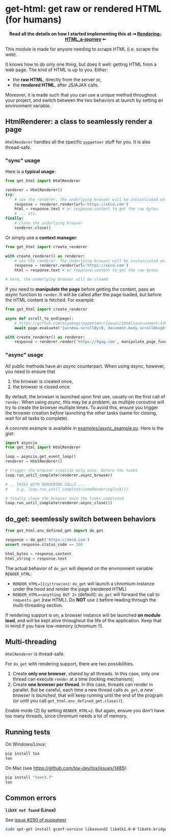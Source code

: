 # get-html: get raw or rendered HTML (for humans)

**<p align=center>Read all the details on how I started implementing this at ⇝
[Rendering-HTML_a-journey](https://github.com/derlin/get-html/blob/master/blog/Rendering-HTML_a-journey.md) ⇜ </p>**

This module is made for anyone needing to scrape HTML (i.e. scrape the web).

It knows how to do only one thing, but does it well: getting HTML from a web page. The kind of HTML is up to you. Either:

* the **raw HTML**, directly from the server or,
* the **rendered HTML**, after JS/AJAX calls.

Moreover, it is made such that you can use a unique method throughout your project, 
and switch between the two behaviors at launch by setting an environment variable.

## HtmlRenderer: a class to seamlessly render a page

`HtmlRenderer` handles all the specific `pyppeteer` stuff for you. It is also thread-safe.

### "sync" usage 

Here is a **typical usage**:

```python
from get_html import HtmlRenderer

renderer = HtmlRenderer()
try:  
    # use the renderer. The underlying browser will be instantiated on first call to render.
    response = renderer.render(url='https://xkcd.com')
    html = response.text # or resposne.content to get the raw bytes
    # ... etc.
finally:
    # close the underlying browser
    renderer.close()
```

Or simply use a **context manager**:
```python
from get_html import create_renderer

with create_renderer() as renderer:  
    # use the renderer. The underlying browser will be instanciated on first call to render
    response = renderer.render(url='https://xkcd.com')
    html = response.text # or resposne.content to get the raw bytes

# here, the underlying browser will be closed
```

If you need to **manipulate the page** before getting the content, pass an *async* function to `render`.
It will be called after the page loaded, but before the HTML content is fetched.
For example:
```python
from get_html import create_renderer

async def scroll_to_end(page):
    # https://github.com/miyakogi/pyppeteer/issues/205#issuecomment-470886682
    await page.evaluate('{window.scrollBy(0, document.body.scrollHeight);}')

with create_renderer() as renderer: 
    response = renderer.render('https://9gag.com', manipulate_page_func=scroll_to_end)
```

### "async" usage 

All public methods have an *async* counterpart. When using *async*, however, you need to ensure that

1. the browser is created once,
2. the browser is closed once.
 
By default, the browser is launched upon first use, usually on the first call of `render`. 
When using *async*, this may be a problem, as multiple coroutine will try to create the browser multiple times.
To avoid this, ensure you trigger the browser creation *before* launching the other tasks (same for closing, wait for all tasks to complete).

A concrete example is available in
[examples/async_example.py](https://github.com/derlin/blob/master/examples/async_example.py). Here is the gist:

```python
import asyncio
from get_html import HtmlRenderer

loop = asyncio.get_event_loop()
renderer = HtmlRenderer()

# trigger the browser creation only once, before the tasks
loop.run_until_complete(renderer.async_browser)

# .. TASKS WITH RENDERING CALLS ... 
#    e.g. loop.run_until_complete(someRenderingTask())

# finally close the browser once the tasks completed
loop.run_until_complete(renderer.async_close())
```

## do_get: seemlessly switch between behaviors

```python
from get_html.env_defined_get import do_get

response = do_get('https://xkcd.com')
assert response.status_code == 200

html_bytes = response.content
html_string = response.text
```

The actual behavior of `do_get` will depend on the environment variable `RENDER_HTML`:

* `RENDER_HTML=[1|y|true|on]`: `do_get` will launch a chromium instance under the hood and render the page (rendered HTML)
* `RENDER_HTML=<anything BUT 2>` (default): `do_get` will forward the call to `requests.get` (raw HTML). 
  Do **NOT** use `2` before reading through the multi-threading section.

If rendering support is on, a browser instance will be launched **on module load**, and will be kept alive throughout the life of the application.
Keep that in mind if you have low-memory (chromium !!).

## Multi-threading

`HtmlRenderer` is thread-safe.

For `do_get` with rendering support, there are two possibilities.

1. Create **only one browser**, shared by all threads. In this case, only one thread can execute `render` at a time (locking mechanism);
2. Create **one browser per thread**. In this case, threads can render in parallel. But be careful, each time a new thread calls `do_get`,
  *a new browser is launched*, that will keep running until the end of the program (or until you call `get_html.env_defined_get.close()`).

Enable mode (2) by setting `RENDER_HTML=2`. But again, ensure you don't have too many threads, since chromium needs a lot of memory.

## Running tests

On Windows/Linux:
```bash
pip install tox
tox
```

On Mac (see https://github.com/tox-dev/tox/issues/1485):
```bash
pip install "tox<3.7"
tox
```

## Common errors

**`libXX not found` (Linux)**

See [issue #290 of puppeteer](https://github.com/puppeteer/puppeteer/issues/290#issuecomment-480247488)

```bash
sudo apt-get install gconf-service libasound2 libatk1.0-0 libatk-bridge2.0-0 libc6 libcairo2 libcups2 libdbus-1-3 libexpat1 libfontconfig1 libgcc1 libgconf-2-4 libgdk-pixbuf2.0-0 libglib2.0-0 libgtk-3-0 libnspr4 libpango-1.0-0 libpangocairo-1.0-0 libstdc++6 libx11-6 libx11-xcb1 libxcb1 libxcomposite1 libxcursor1 libxdamage1 libxext6 libxfixes3 libxi6 libxrandr2 libxrender1 libxss1 libxtst6 ca-certificates fonts-liberation libappindicator1 libnss3 lsb-release xdg-utils wget
``` 